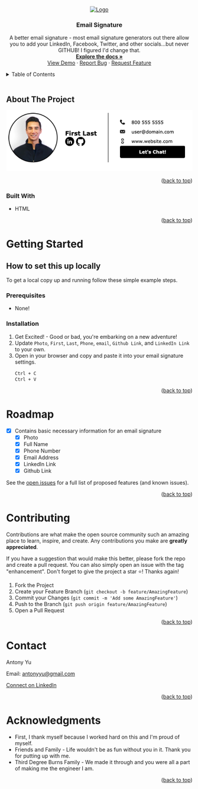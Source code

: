 <a name="readme-top"></a>

<br />
<div align="center">
  <a href="https://github.com/Antonomy/emailsignature">
    <img src="https://avatars.githubusercontent.com/u/24372514?v=4" alt="Logo" width="80" height="80">
  </a>

<h3 align="center">Email Signature</h3>

  <p align="center">
    A better email signature - most email signature generators out there allow you to add your LinkedIn, Facebook, Twitter, and other socials...but never GITHUB! I figured I'd change that.
    <br />
    <a href="https://github.com/Antonomy/emailsignature"><strong>Explore the docs »</strong></a>
    <br />
    <a href="https://github.com/Antonomy/emailsignature">View Demo</a>
    ·
    <a href="https://github.com/Antonomy/emailsignature/issues">Report Bug</a>
    ·
    <a href="https://github.com/Antonomy/emailsignature/issues">Request Feature</a>
  </p>
</div>
<details>
  <summary>Table of Contents</summary>
  <ol>
    <li>
      <a href="#about-the-project">About The Project</a>
      <ul>
        <li><a href="#built-with">Built With</a></li>
      </ul>
    </li>
    <li>
      <a href="#getting-started">Getting Started</a>
      <ul>
        <li><a href="#prerequisites">Prerequisites</a></li>
        <li><a href="#installation">Installation</a></li>
      </ul>
    </li>
    <li><a href="#roadmap">Roadmap</a></li>
    <li><a href="#contributing">Contributing</a></li>
    <li><a href="#contact">Contact</a></li>
    <li><a href="#acknowledgments">Acknowledgments</a></li>
  </ol>
</details>
<br />

## About The Project

![Email Signature Screen Shot](./app_image.png)

<p align="right">(<a href="#readme-top">back to top</a>)</p>

### Built With

* HTML

<p align="right">(<a href="#readme-top">back to top</a>)</p>


# Getting Started

## How to set this up locally
To get a local copy up and running follow these simple example steps.

### Prerequisites

- None!

### Installation

1. Get Excited! - Good or bad, you're embarking on a new adventure!
2. Update `Photo`, `First`, `Last`, `Phone`, `email`, `Github Link`, and `LinkedIn Link` to your own.
3. Open in your browser and copy and paste it into your email signature settings.
    ```
    Ctrl + C
    Ctrl + V
    ```




<p align="right">(<a href="#readme-top">back to top</a>)</p>

# Roadmap

- [x] Contains basic necessary information for an email signature
    - [x] Photo
    - [x] Full Name
    - [x] Phone Number
    - [x] Email Address
    - [x] LinkedIn Link
    - [x] Github Link

See the [open issues](https://github.com/Antonomy/emailsignature/issues) for a full list of proposed features (and known issues).

<p align="right">(<a href="#readme-top">back to top</a>)</p>


# Contributing

Contributions are what make the open source community such an amazing place to learn, inspire, and create. Any contributions you make are **greatly appreciated**.

If you have a suggestion that would make this better, please fork the repo and create a pull request. You can also simply open an issue with the tag "enhancement".
Don't forget to give the project a star ⭐! Thanks again!

1. Fork the Project
2. Create your Feature Branch (`git checkout -b feature/AmazingFeature`)
3. Commit your Changes (`git commit -m 'Add some AmazingFeature'`)
4. Push to the Branch (`git push origin feature/AmazingFeature`)
5. Open a Pull Request

<p align="right">(<a href="#readme-top">back to top</a>)</p>


# Contact

Antony Yu

Email: antonyyu@gmail.com

[Connect on LinkedIn](https://www.linkedin.com/in/antonyyu/)

<p align="right">(<a href="#readme-top">back to top</a>)</p>


# Acknowledgments

* First, I thank myself because I worked hard on this and I'm proud of myself.
* Friends and Family - Life wouldn't be as fun without you in it. Thank you for putting up with me.
* Third Degree Burns Family - We made it through and you were all a part of making me the engineer I am.


<p align="right">(<a href="#readme-top">back to top</a>)</p>
